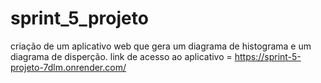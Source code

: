 # sprint_5_projeto
criação de um aplicativo web que gera um diagrama de histograma e um diagrama de disperção.
link de acesso ao aplicativo = https://sprint-5-projeto-7dlm.onrender.com/